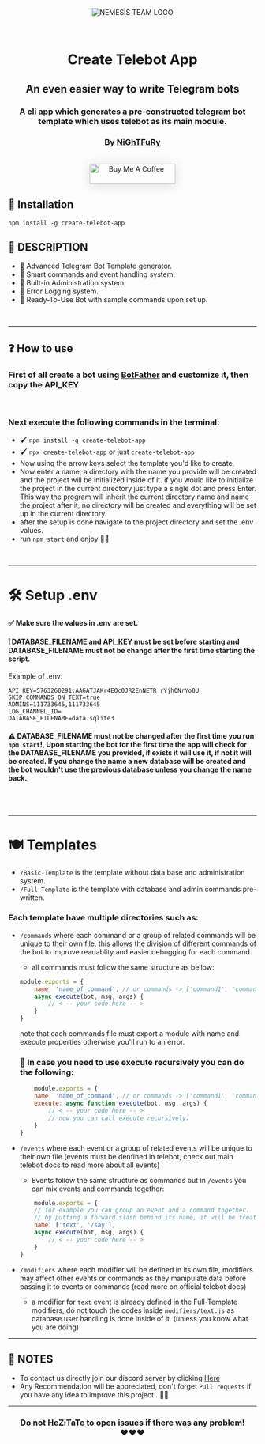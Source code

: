<br>
<br>
<p align="center">
<img src="https://camo.githubusercontent.com/4bb05e881cdc113a3645551e282f502c237c2913ce087043c267e0a6039309a9/687474703a2f2f692e696d6775722e636f6d2f65454c7a3641772e6a7067" alt="NEMESIS TEAM LOGO" style=""/>
</p>

<br>

# <p align="center">Create Telebot App</p>
## <p align="center">An even easier way to write Telegram bots</p>
### <p align="center">A cli app which generates a pre-constructed telegram bot template which uses telebot as its main module.</p>
### <p align="center"> By <a href="https://github.com/zNiGhTFuRyZNTT">NiGhTFuRy</a> </p>

<br>
<div style="display: flex; flex-direction: column; align-items: center;">
<a href="https://www.buymeacoffee.com/znightfuryz" target="_blank"><img src="https://www.buymeacoffee.com/assets/img/custom_images/orange_img.png" alt="Buy Me A Coffee" style="text-align: center ; height: 41px !important;width: 174px !important;box-shadow: 0px 3px 2px 0px rgba(190, 190, 190, 0.5) !important;-webkit-box-shadow: 0px 3px 21px 0px rgba(190, 190, 190, 0.5) !important;" ></a>
</div>


## 🔨 Installation
```
npm install -g create-telebot-app
```

## 📜 DESCRIPTION
 - 📲 Advanced Telegram Bot Template generator.
 - 📲 Smart commands and event handling system.
 - 📲 Built-in Administration system.
 - 📲 Error Logging system.
 - 📲 Ready-To-Use Bot with sample commands upon set up.

<br>

---
## ❓ How to use

### First of all create a bot using <a href="https://t.me/BotFather">BotFather</a> and customize it, then copy the API_KEY

<br>

### Next execute the following commands in the terminal:
- 🖌️ `npm install -g create-telebot-app`
- 🖌️ `npx create-telebot-app` or just `create-telebot-app`
-  Now using the arrow keys select the template you'd like to create,
- Now enter a name, a directory with the name you provide will be created
and the project will be initialized inside of it. if you would like to initialize the project in the current directory just type a single dot and press Enter.
This way the program will inherit the current directory name and name the project after it, no directory will be created and everything will be set up in the current directory.
- after the setup is done navigate to the project directory and set the .env values.
- run `npm start` and enjoy 💓✨
<br>

---
# 🛠️ Setup .env
####  ✅ Make sure the values in .env are set.
####  ❕ DATABASE_FILENAME and API_KEY must be set before starting and DATABASE_FILENAME must not be changd after the first time starting the script.
Example of .env: 
```
API_KEY=5763260291:AAGATJAKr4EOc0JR2EnNETR_rYjhONrYo0U
SKIP_COMMANDS_ON_TEXT=true
ADMINS=111733645,111733645
LOG_CHANNEL_ID=
DATABASE_FILENAME=data.sqlite3
```

#### ⚠️ DATABASE_FILENAME must not be changed after the first time you run `npm start`!, Upon starting the bot for the first time the app will check for the DATABASE_FILENAME you provided, if exists it will use it, if not it will be created. If you change the name a new database will be created and the bot wouldn't use the previous database unless you change the name back.

    
<br>

<br>

---
# 🍽️ Templates
- `/Basic-Template` is the template without data base and administration system.
- `/Full-Template` is the template with database and admin commands pre-written.
### Each template have multiple directories such as:
* `/commands` where each command or a group of related commands will be unique to their own file, this allows the division of different commands of the bot to improve readablity and easier debugging for each command.
    - all commands must follow the same structure as bellow:
    ```js
    module.exports = {
        name: 'name_of_command', // or commands -> ['command1', 'command2']
        async execute(bot, msg, args) {
            // < -- your code here -- >
        }
    }
    ```
    note that each commands file must export a module with name and execute properties otherwise you'll run to an error.
    ### 💼 In case you need to use execute recursively you can do the following:
    ```js
        module.exports = {
        name: 'name_of_command', // or commands -> ['command1', 'command2']
        execute: async function execute(bot, msg, args) {
            // < -- your code here -- >
            // now you can call execute recursively.
        }
    }
    ```

* `/events` where each event or a group of related events will be unique to their own file.(events must be denfined in telebot, check out main telebot docs to read more about all events)
    - Events follow the same structure as commands but in `/events` you can mix events and commands together:
    ```js
        module.exports = {
        // for example you can group an event and a command together.
        // by putting a forward slash behind its name, it will be treated as a command
        name: ['text', '/say'],
        async execute(bot, msg, args) {
            // < -- your code here -- >
        }
    }
    ```


* `/modifiers` where each modifier will be defined in its own file, modifiers may affect other events or commands as they manipulate data before passing it to events or commands (read more on official telebot docs)
    - a modifier for `text` event is already defined in the Full-Template modifiers, do not touch the codes inside `modifiers/text.js` as database user handling is done inside of it. (unless you know what you are doing)

---
## 💌 NOTES
- To contact us directly join our discord server by clicking <a href="https://discord.gg/EDbPPZwu5U">Here</a>
- Any Recommendation will be appreciated, don't forget `Pull requests` if you have any idea to improve this project . 👙🤺

---

### <p align="center"> Do not HeZiTaTe to open issues if there was any problem! <br>❤️❤️❤️ </p>